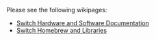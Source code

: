 Please see the following wikipages:

* [Switch Hardware and Software Documentation](https://github.com/yuzu-emu/yuzu/wiki/Switch-Hardware-and-Software)
* [Switch Homebrew and Libraries](https://github.com/yuzu-emu/yuzu/wiki/Switch-Homebrew)
